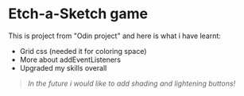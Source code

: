 # Etch-a-Sketch game
This is project from "Odin project" and here is what i have learnt:
- Grid css (needed it for coloring space)
- More about addEventListeners
- Upgraded my skills overall
> *In the future i would like to add shading and lightening buttons!*
